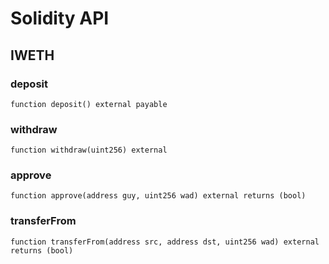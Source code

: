 # Solidity API

## IWETH

### deposit

```solidity
function deposit() external payable
```

### withdraw

```solidity
function withdraw(uint256) external
```

### approve

```solidity
function approve(address guy, uint256 wad) external returns (bool)
```

### transferFrom

```solidity
function transferFrom(address src, address dst, uint256 wad) external returns (bool)
```

